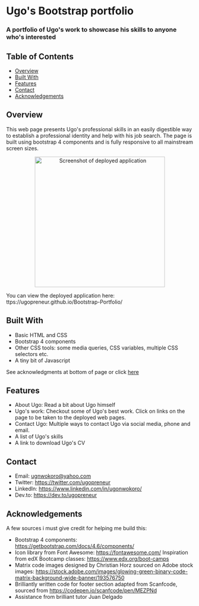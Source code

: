 # Ugo's Bootstrap portfolio
### A portfolio of Ugo's work to showcase his skills to anyone who's interested

## Table of Contents

- [Overview](#overview)
- [Built With](#built-with)
- [Features](#features)
- [Contact](#contact)
- [Acknowledgements](#acknowledgements)

## Overview

This web page presents Ugo's professional skills in an easily digestible way to establish a professional identity and help with his job search. The page is built using bootstrap 4 components and is fully responsive to all mainstream screen sizes.

<p align="center">
  <img src="./assets/images/Deployed boostrap portfolio screeshot.png" width="350" title="hover text" alt="Screenshot of deployed application">
</p>

You can view the deployed application here: ttps://ugopreneur.github.io/Bootstrap-Portfolio/

## Built With
- Basic HTML and CSS
- Bootstrap 4 components
- Other CSS tools: some media queries, CSS variables, multiple CSS selectors etc.
- A tiny bit of Javascript

See acknowledgments at bottom of page or click [here](#acknowledgements) 

## Features

- About Ugo: Read a bit about Ugo himself
- Ugo's work: Checkout some of Ugo's best work. Click on links on the page to be taken to the deployed web pages.
- Contact Ugo: Multiple ways to contact Ugo via social media, phone and email.
- A list of Ugo's skills
- A link to download Ugo's CV

## Contact

- Email: ugnwokoro@yahoo.com
- Twitter: https://twitter.com/ugopreneur
- LinkedIn: https://www.linkedin.com/in/ugonwokoro/ 
- Dev.to: https://dev.to/ugopreneur 

## Acknowledgements

A few sources i must give credit for helping me build this:

- Bootstrap 4 components: https://getbootstrap.com/docs/4.6/components/
- Icon library from Font Awesome: https://fontawesome.com/
Inspiration from edX Bootcamp classes: https://www.edx.org/boot-camps
- Matrix code images designed by Christian Horz sourced on Adobe stock images: https://stock.adobe.com/images/glowing-green-binary-code-matrix-background-wide-banner/193576750
- Brilliantly written code for footer section adapted from Scanfcode, sourced from https://codepen.io/scanfcode/pen/MEZPNd
- Assistance from brilliant tutor Juan Delgado